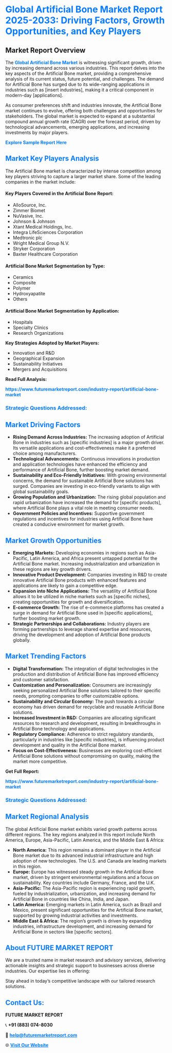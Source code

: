 <h1 style="color: #007BFF;">Global Artificial Bone Market Report 2025-2033: Driving Factors, Growth Opportunities, and Key Players</h1>

<section id="overview">
<h2>Market Report Overview</h2>
<p>The <a href="https://www.futuremarketreport.com/industry-report/artificial-bone-market" style="color: #007BFF; text-decoration: none;"><strong>Global Artificial Bone Market</strong></a> is witnessing significant growth, driven by increasing demand across various industries. This report delves into the key aspects of the Artificial Bone market, providing a comprehensive analysis of its current status, future potential, and challenges. The demand for Artificial Bone has surged due to its wide-ranging applications in industries such as [insert industries], making it a critical component in modern-day [applications].</p>
<p>As consumer preferences shift and industries innovate, the Artificial Bone market continues to evolve, offering both challenges and opportunities for stakeholders. The global market is expected to expand at a substantial compound annual growth rate (CAGR) over the forecast period, driven by technological advancements, emerging applications, and increasing investments by major players.</p>
</section>

<section id="overview">
<p><a href="https://www.futuremarketreport.com/request-sample/reportId=78058" style="color: #007BFF; text-decoration: none;"><strong>Explore Sample Report Here</strong></a></p>
</section>

<section id="key-players">
<h2 style="color: #007BFF;">Market Key Players Analysis</h2>
<p>The Artificial Bone market is characterized by intense competition among key players striving to capture a larger market share. Some of the leading companies in the market include:</p>
<h4>Key Players Covered in the Artificial Bone Report:</h4>
<ul><li>AlloSource, Inc.</li><li>Zimmer Biomet</li><li>NuVasive, Inc.</li><li>Johnson &amp; Johnson</li><li>Xtant Medical Holdings, Inc.</li><li>Integra LifeSciences Corporation</li><li>Medtronic plc</li><li>Wright Medical Group N.V.</li><li>Stryker Corporation</li><li>Baxter Healthcare Corporation</li></ul>
<h4>Artificial Bone Market Segmentation by Type:</h4>
<ul><li>Ceramics</li><li>Composite</li><li>Polymer</li><li>Hydroxyapatite</li><li>Others</li></ul>

<h4>Artificial Bone Market Segmentation by Application:</h4>
<ul><li>Hospitals</li><li>Specialty Clinics</li><li>Research Organizations</li></ul>
<p><strong>Key Strategies Adopted by Market Players:</strong></p>
<ul>
<li>Innovation and R&D</li>
<li>Geographical Expansion</li>
<li>Sustainability Initiatives</li>
<li>Mergers and Acquisitions</li>
</ul>
</section>

<section>
<p><strong>Read Full Analysis: </strong></p><a href="https://www.futuremarketreport.com/industry-report/artificial-bone-market" style="color: #007BFF; text-decoration: none;"><strong>https://www.futuremarketreport.com/industry-report/artificial-bone-market</strong></a>
<h3 style="color: #007BFF;">Strategic Questions Addressed:</h3>
</section>

<section id="driving-factors">
<h2 style="color: #007BFF;">Market Driving Factors</h2>
<ul>
<li><strong>Rising Demand Across Industries:</strong> The increasing adoption of Artificial Bone in industries such as [specific industries] is a major growth driver. Its versatile applications and cost-effectiveness make it a preferred choice among manufacturers.</li>
<li><strong>Technological Advancements:</strong> Continuous innovations in production and application technologies have enhanced the efficiency and performance of Artificial Bone, further boosting market demand.</li>
<li><strong>Sustainability and Eco-Friendly Initiatives:</strong> With growing environmental concerns, the demand for sustainable Artificial Bone solutions has surged. Companies are investing in eco-friendly variants to align with global sustainability goals.</li>
<li><strong>Growing Population and Urbanization:</strong> The rising global population and rapid urbanization have increased the demand for [specific products], where Artificial Bone plays a vital role in meeting consumer needs.</li>
<li><strong>Government Policies and Incentives:</strong> Supportive government regulations and incentives for industries using Artificial Bone have created a conducive environment for market growth.</li>
</ul>
</section>

<section id="growth-opportunities">
<h2 style="color: #007BFF;">Market Growth Opportunities</h2>
<ul>
<li><strong>Emerging Markets:</strong> Developing economies in regions such as Asia-Pacific, Latin America, and Africa present untapped potential for the Artificial Bone market. Increasing industrialization and urbanization in these regions are key growth drivers.</li>
<li><strong>Innovative Product Development:</strong> Companies investing in R&D to create innovative Artificial Bone products with enhanced features and applications are likely to gain a competitive edge.</li>
<li><strong>Expansion into Niche Applications:</strong> The versatility of Artificial Bone allows it to be utilized in niche markets such as [specific niches], creating opportunities for growth and diversification.</li>
<li><strong>E-commerce Growth:</strong> The rise of e-commerce platforms has created a surge in demand for Artificial Bone used in [specific applications], further boosting market growth.</li>
<li><strong>Strategic Partnerships and Collaborations:</strong> Industry players are forming partnerships to leverage shared expertise and resources, driving the development and adoption of Artificial Bone products globally.</li>
</ul>
</section>

<section id="trending-factors">
<h2 style="color: #007BFF;">Market Trending Factors</h2>
<ul>
<li><strong>Digital Transformation:</strong> The integration of digital technologies in the production and distribution of Artificial Bone has improved efficiency and customer satisfaction.</li>
<li><strong>Customization and Personalization:</strong> Consumers are increasingly seeking personalized Artificial Bone solutions tailored to their specific needs, prompting companies to offer customizable options.</li>
<li><strong>Sustainability and Circular Economy:</strong> The push towards a circular economy has driven demand for recyclable and reusable Artificial Bone solutions.</li>
<li><strong>Increased Investment in R&D:</strong> Companies are allocating significant resources to research and development, resulting in breakthroughs in Artificial Bone technology and applications.</li>
<li><strong>Regulatory Compliance:</strong> Adherence to strict regulatory standards, particularly in industries like [specific industries], is influencing product development and quality in the Artificial Bone market.</li>
<li><strong>Focus on Cost-Effectiveness:</strong> Businesses are exploring cost-efficient Artificial Bone solutions without compromising on quality, making the market more competitive.</li>
</ul>
</section>

<section>
<p><strong>Get Full Report: </strong></p><a href="https://www.futuremarketreport.com/industry-report/artificial-bone-market" style="color: #007BFF; text-decoration: none;"><strong>https://www.futuremarketreport.com/industry-report/artificial-bone-market</strong></a>
<h3 style="color: #007BFF;">Strategic Questions Addressed:</h3>
</section>


<section id="regional-analysis">
<h2 style="color: #007BFF;">Market Regional Analysis</h2>
<p>The global Artificial Bone market exhibits varied growth patterns across different regions. The key regions analyzed in this report include North America, Europe, Asia-Pacific, Latin America, and the Middle East & Africa:</p>
<ul>
<li><strong>North America:</strong> This region remains a dominant player in the Artificial Bone market due to its advanced industrial infrastructure and high adoption of new technologies. The U.S. and Canada are leading markets in this region.</li>
<li><strong>Europe:</strong> Europe has witnessed steady growth in the Artificial Bone market, driven by stringent environmental regulations and a focus on sustainability. Key countries include Germany, France, and the U.K.</li>
<li><strong>Asia-Pacific:</strong> The Asia-Pacific region is experiencing rapid growth, fueled by industrialization, urbanization, and increasing demand for Artificial Bone in countries like China, India, and Japan.</li>
<li><strong>Latin America:</strong> Emerging markets in Latin America, such as Brazil and Mexico, present significant opportunities for the Artificial Bone market, supported by growing industrial activities and investments.</li>
<li><strong>Middle East & Africa:</strong> The region’s growth is driven by expanding industries, infrastructure development, and increasing demand for Artificial Bone in sectors like [specific sectors].</li>
</ul>
</section>

<footer>
<h2 style="color: #007BFF;">About FUTURE MARKET REPORT</h2>
<p>We are a trusted name in market research and advisory services, delivering actionable insights and strategic support to businesses across diverse industries. Our expertise lies in offering:</p>

<p>Stay ahead in today’s competitive landscape with our tailored research solutions.</p>

<h2 style="color: #007BFF;">Contact Us:</h2>
<p><strong>FUTURE MARKET REPORT</strong></p>
<p>📞 <strong>+91 (883) 074-8030</strong></p>
<p>📧 <strong><a href="mailto:help@futuremarketreport.com" style="color: #007BFF;">help@futuremarketreport.com</a></strong></p>
<p>🌐 <strong><a href="https://www.futuremarketreport.com/" style="color: #007BFF;">Visit Our Website</a></strong></p>
</footer>